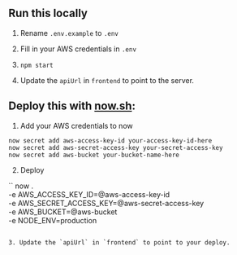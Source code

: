 ## Run this locally

1. Rename `.env.example` to `.env`

2. Fill in your AWS credentials in `.env`

3. `npm start`

4. Update the `apiUrl` in `frontend` to point to the server.

## Deploy this with [now.sh](https://zeit.co/now/):

1. Add your AWS credentials to now

```
now secret add aws-access-key-id your-access-key-id-here
now secret add aws-secret-access-key your-secret-access-key
now secret add aws-bucket your-bucket-name-here
```

2. Deploy

``
now . \
  -e AWS_ACCESS_KEY_ID=@aws-access-key-id \
  -e AWS_SECRET_ACCESS_KEY=@aws-secret-access-key \
  -e AWS_BUCKET=@aws-bucket \
  -e NODE_ENV=production
```

3. Update the `apiUrl` in `frontend` to point to your deploy.
